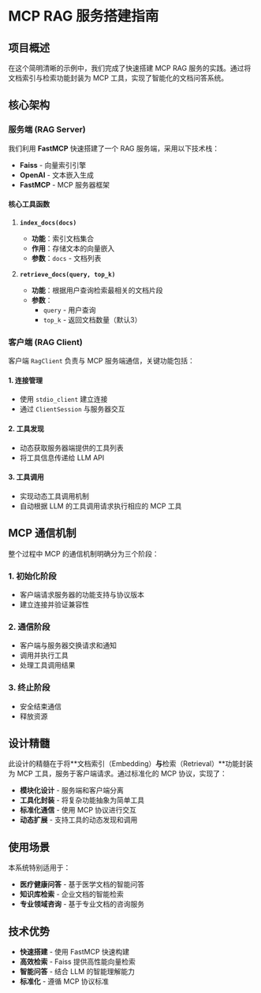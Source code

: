 # MCP RAG 服务搭建指南

## 项目概述

在这个简明清晰的示例中，我们完成了快速搭建 MCP RAG 服务的实践。通过将文档索引与检索功能封装为 MCP 工具，实现了智能化的文档问答系统。

## 核心架构

### 服务端 (RAG Server)

我们利用 **FastMCP** 快速搭建了一个 RAG 服务端，采用以下技术栈：

- **Faiss** - 向量索引引擎
- **OpenAI** - 文本嵌入生成
- **FastMCP** - MCP 服务器框架

#### 核心工具函数

1. **`index_docs(docs)`**
   - **功能**：索引文档集合
   - **作用**：存储文本的向量嵌入
   - **参数**：`docs` - 文档列表

2. **`retrieve_docs(query, top_k)`**
   - **功能**：根据用户查询检索最相关的文档片段
   - **参数**：
     - `query` - 用户查询
     - `top_k` - 返回文档数量（默认3）

### 客户端 (RAG Client)

客户端 `RagClient` 负责与 MCP 服务端通信，关键功能包括：

#### 1. 连接管理
- 使用 `stdio_client` 建立连接
- 通过 `ClientSession` 与服务器交互

#### 2. 工具发现
- 动态获取服务器端提供的工具列表
- 将工具信息传递给 LLM API

#### 3. 工具调用
- 实现动态工具调用机制
- 自动根据 LLM 的工具调用请求执行相应的 MCP 工具

## MCP 通信机制

整个过程中 MCP 的通信机制明确分为三个阶段：

### 1. 初始化阶段
- 客户端请求服务器的功能支持与协议版本
- 建立连接并验证兼容性

### 2. 通信阶段
- 客户端与服务器交换请求和通知
- 调用并执行工具
- 处理工具调用结果

### 3. 终止阶段
- 安全结束通信
- 释放资源

## 设计精髓

此设计的精髓在于将**文档索引（Embedding）**与**检索（Retrieval）**功能封装为 MCP 工具，服务于客户端请求。通过标准化的 MCP 协议，实现了：

- **模块化设计** - 服务端和客户端分离
- **工具化封装** - 将复杂功能抽象为简单工具
- **标准化通信** - 使用 MCP 协议进行交互
- **动态扩展** - 支持工具的动态发现和调用

## 使用场景

本系统特别适用于：

- **医疗健康问答** - 基于医学文档的智能问答
- **知识库检索** - 企业文档的智能检索
- **专业领域咨询** - 基于专业文档的咨询服务

## 技术优势

- **快速搭建** - 使用 FastMCP 快速构建
- **高效检索** - Faiss 提供高性能向量检索
- **智能问答** - 结合 LLM 的智能理解能力
- **标准化** - 遵循 MCP 协议标准
